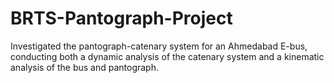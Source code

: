 # BRTS-Pantograph-Project
Investigated the pantograph-catenary system for an Ahmedabad E-bus, conducting both a dynamic analysis of the catenary system and a kinematic analysis of the bus and pantograph.   
